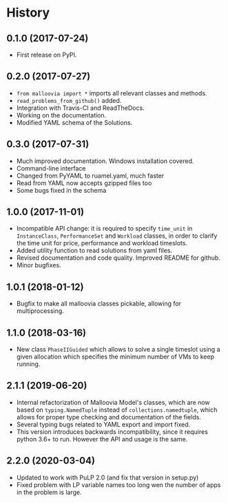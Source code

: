 History
=======

0.1.0 (2017-07-24)
------------------

* First release on PyPI.

0.2.0 (2017-07-27)
------------------

* `from malloovia import *` imports all relevant classes and methods.
* `read_problems_from_github()` added.
* Integration with Travis-CI and ReadTheDocs.
* Working on the documentation.
* Modified YAML schema of the Solutions.

0.3.0 (2017-07-31)
------------------

* Much improved documentation. Windows installation covered.
* Command-line interface
* Changed from PyYAML to ruamel.yaml, much faster
* Read from YAML now accepts gzipped files too
* Some bugs fixed in the schema

1.0.0 (2017-11-01)
------------------

* Incompatible API change: it is required to specify `time_unit` in
  `InstanceClass`, `PerformanceSet` and `Workload` classes, in order to
  clarify the time unit for price, performance and workload timeslots.
* Added utility function to read solutions from yaml files.
* Revised documentation and code quality. Improved README for github.
* Minor bugfixes.

1.0.1 (2018-01-12)
------------------

* Bugfix to make all malloovia classes pickable, allowing for multiprocessing.

1.1.0 (2018-03-16)
------------------

* New class `PhaseIIGuided` which allows to solve a single timeslot using
  a given allocation which specifies the minimum number of VMs to keep running.

2.1.1 (2019-06-20)
------------------

* Internal refactorization of Malloovia Model's classes, which are now based
  on `typing.NamedTuple` instead of `collections.namedtuple`, which
  allows for proper type checking and documentation of the fields.
* Several typing bugs related to YAML export and import fixed.
* This version introduces backwards incompatibility, since it requires
  python 3.6+ to run. However the API and usage is the same.

2.2.0 (2020-03-04)
------------------

* Updated to work with PuLP 2.0 (and fix that version in setup.py)
* Fixed problem with LP variable names too long wen the number of apps in the problem is large.
